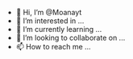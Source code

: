 - 👋 Hi, I’m @Moanayt
- 👀 I’m interested in ...
- 🌱 I’m currently learning ...
- 💞️ I’m looking to collaborate on ...
- 📫 How to reach me ...

<!---
Moanayt/Moanayt is a ✨ special ✨ repository because its `README.md` (this file) appears on your GitHub profile.
You can click the Preview link to take a look at your changes.
--->
